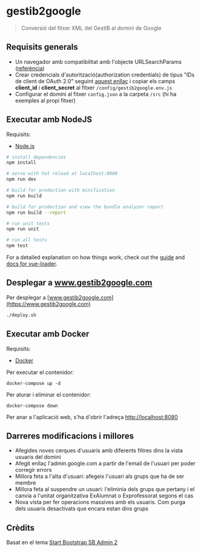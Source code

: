 # gestib2google

> Conversió del fitxer XML del GestIB al domini de Google

## Requisits generals

- Un navegador amb compatibilitat amb l'objecte URLSearchParams ([referència](https://developer.mozilla.org/en-US/docs/Web/API/URLSearchParams))
- Crear credencials d'autorització(authorization credentials) de tipus "IDs de client de OAuth 2.0" seguint [aquest enllaç](https://console.developers.google.com/apis/credentials) i copiar els camps **client_id** i **client_secret** al fitxer `/config/gestib2google.env.js`
- Configurar el domini al fitxer `config.json` a la carpeta `/src` (hi ha exemples al propi fitxer)

## Executar amb NodeJS

Requisits:

- [Node.js](https://nodejs.org/)

```bash
# install dependencies
npm install

# serve with hot reload at localhost:8080
npm run dev

# build for production with minification
npm run build

# build for production and view the bundle analyzer report
npm run build --report

# run unit tests
npm run unit

# run all tests
npm test
```

For a detailed explanation on how things work, check out the [guide](http://vuejs-templates.github.io/webpack/) and [docs for vue-loader](http://vuejs.github.io/vue-loader).

## Desplegar a www.gestib2google.com

Per desplegar a [www.gestib2google.com](https://www.gestib2google.com)

```bash
./deploy.sh
```

## Executar amb Docker

Requisits:

- [Docker](https://docs.docker.com/install/)

Per executar el contenidor:

```
docker-compose up -d
```

Per aturar i eliminar el contenidor:

```
docker-compose down
```

Per anar a l'aplicació web, s'ha d'obrir l'adreça [http://localhost:8080](http://localhost:8080)

## Darreres modificacions i millores

- Afegides noves cerques d'usuaris amb diferents filtres dins la vista usuaris del domini
- Afegit enllaç l'admin.google.com a partir de l'email de l'usuari per poder corregir errors
- Millora feta a l'alta d'usuari: afegeix l'usuari als grups que ha de ser membre
- Millora feta al suspendre un usuari: l'eliminia dels grups que pertany i el canvia a l'unitat organitzativa ExAlumnat o Exprofessorat segons el cas
- Nova vista per fer operacions massives amb els usuaris. Com purga dels usuaris desactivats que encara estan dins grups

## Crèdits

Basat en el tema [Start Bootstrap SB Admin 2](https://github.com/BlackrockDigital/startbootstrap-sb-admin-2)

